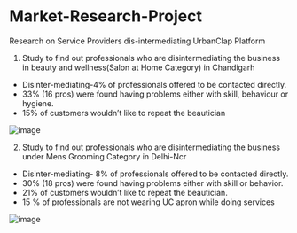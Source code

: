 # Market-Research-Project
Research on Service Providers dis-intermediating UrbanClap Platform

1) Study to find out professionals who are disintermediating the business in beauty and wellness(Salon  at Home Category) in Chandigarh

- Disinter-mediating-4% of professionals offered to be contacted directly.
- 33% (16 pros) were found having problems either with skill, behaviour or hygiene.
- 15% of customers wouldn’t like to repeat the beautician



![image](https://github.com/Charu-takkar/Market-Research-Project/assets/164625645/2b177f15-91e4-4eb9-a9fa-9c82508be24f)


2) Study to find out professionals who are disintermediating the business under Mens Grooming Category in Delhi-Ncr

- Disinter-mediating- 8% of professionals offered to be contacted directly.
- 30% (18 pros) were found having problems either with skill or behavior.
- 21% of customers wouldn’t like to repeat the beautician.
- 15 % of professionals are not wearing UC apron while doing services



![image](https://github.com/Charu-takkar/Market-Research-Project/assets/164625645/aeb524d7-8823-4e76-a3e4-d55dd59826d4)
